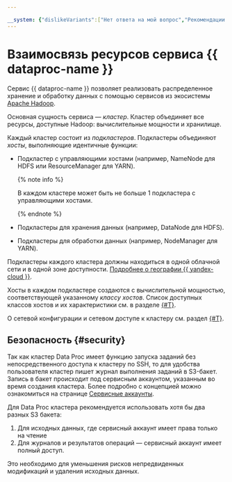 ```yaml
---

__system: {"dislikeVariants":["Нет ответа на мой вопрос","Рекомендации не помогли","Содержание не соответствует заголовку","Другое"]}
---
```

# Взаимосвязь ресурсов сервиса {{ dataproc-name }}

Сервис {{ dataproc-name }} позволяет реализовать распределенное хранение и обработку данных с помощью сервисов из экосистемы [Apache Hadoop](http://hadoop.apache.org).

Основная сущность сервиса — _кластер_. Кластер объединяет все ресурсы, доступные Hadoop: вычислительные мощности и хранилище.

Каждый кластер состоит из _подкластеров_. Подкластеры объединяют _хосты_, выполняющие идентичные функции:

* Подкластер с управляющими хостами (например, NameNode для HDFS или ResourceManager для YARN).

  {% note info %}

  В каждом кластере может быть не больше 1 подкластера с управляющими хостами.

  {% endnote %}

* Подкластеры для хранения данных (например, DataNode для HDFS).
* Подкластеры для обработки данных (например, NodeManager для YARN).

Подкластеры каждого кластера должны находиться в одной облачной сети и в одной зоне доступности. [Подробнее о географии {{ yandex-cloud }}](../../overview/concepts/geo-scope.md).

Хосты в каждом подкластере создаются с вычислительной мощностью, соответствующей указанному _классу хостов_. Список доступных классов хостов и их характеристики см. в разделе [{#T}](instance-types.md).

О сетевой конфигурации и сетевом доступе к кластеру см. раздел [{#T}](network.md).

## Безопасность {#security}

Так как кластер Data Proc имеет функцию запуска заданий без непосредственного доступа к кластеру по SSH,
то для удобства пользователя кластер пишет журнал выполнения заданий в S3-бакет. Запись в бакет происходит
под сервисным аккаунтом, указанным во время создания кластера. Более подробно с концепцией можно ознакомиться на странице [Сервисные аккаунты](../../iam/concepts/users/service-accounts.md).

Для Data Proc кластера рекомендуется использовать хотя бы два разных S3 бакета:

1. Для исходных данных, где сервисный аккаунт имеет права только на чтение
2. Для журналов и результатов операций — сервисный аккаунт имеет полный доступ.

Это необходимо для уменьшения рисков непредвиденных модификаций и удаления исходных данных.
